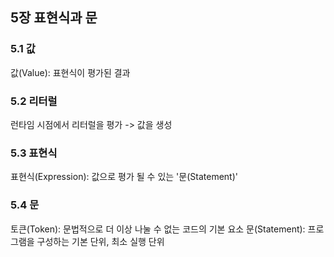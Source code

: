 ## 5장 표현식과 문

### 5.1 값

값(Value): 표현식이 평가된 결과

### 5.2 리터럴

런타임 시점에서 리터럴을 평가 -> 값을 생성

### 5.3 표현식

표현식(Expression): 값으로 평가 될 수 있는 '문(Statement)'

### 5.4 문

토큰(Token): 문법적으로 더 이상 나눌 수 없는 코드의 기본 요소
문(Statement): 프로그램을 구성하는 기본 단위, 최소 실행 단위
